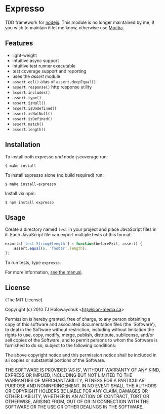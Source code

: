 # Expresso

  TDD framework for [nodejs](http://nodejs.org). This module is
  no longer maintained by me, if you wish to maintain it let me know,
  otherwise use [Mocha](https://github.com/mochajs/mocha).
  
## Features

  - light-weight
  - intuitive async support
  - intuitive test runner executable
  - test coverage support and reporting
  - uses the _assert_ module
  - `assert.eql()` alias of `assert.deepEqual()`
  - `assert.response()` http response utility
  - `assert.includes()`
  - `assert.type()`
  - `assert.isNull()`
  - `assert.isUndefined()`
  - `assert.isNotNull()`
  - `assert.isDefined()`
  - `assert.match()`
  - `assert.length()`

## Installation

To install both expresso _and_ node-jscoverage run:

    $ make install

To install expresso alone (no build required) run:

    $ make install-expresso

Install via npm:

    $ npm install expresso

## Usage

Create a directory named `test` in your project and place JavaScript files in it. Each JavaScript file can export multiple tests of this format:

```js
exports['test String#length'] = function(beforeExit, assert) {
    assert.equal(6, 'foobar'.length);
};
```

To run tests, type `expresso`.

For more information, [see the manual](http://visionmedia.github.com/expresso/).

## License

(The MIT License)

Copyright (c) 2010 TJ Holowaychuk &lt;tj@vision-media.ca&gt;

Permission is hereby granted, free of charge, to any person obtaining
a copy of this software and associated documentation files (the
'Software'), to deal in the Software without restriction, including
without limitation the rights to use, copy, modify, merge, publish,
distribute, sublicense, and/or sell copies of the Software, and to
permit persons to whom the Software is furnished to do so, subject to
the following conditions:

The above copyright notice and this permission notice shall be
included in all copies or substantial portions of the Software.

THE SOFTWARE IS PROVIDED 'AS IS', WITHOUT WARRANTY OF ANY KIND,
EXPRESS OR IMPLIED, INCLUDING BUT NOT LIMITED TO THE WARRANTIES OF
MERCHANTABILITY, FITNESS FOR A PARTICULAR PURPOSE AND NONINFRINGEMENT.
IN NO EVENT SHALL THE AUTHORS OR COPYRIGHT HOLDERS BE LIABLE FOR ANY
CLAIM, DAMAGES OR OTHER LIABILITY, WHETHER IN AN ACTION OF CONTRACT,
TORT OR OTHERWISE, ARISING FROM, OUT OF OR IN CONNECTION WITH THE
SOFTWARE OR THE USE OR OTHER DEALINGS IN THE SOFTWARE.
